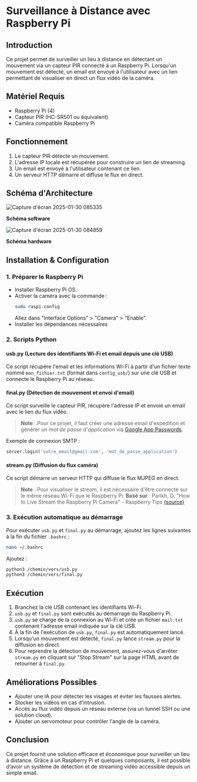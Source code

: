 # Surveillance à Distance avec Raspberry Pi

## Introduction
Ce projet permet de surveiller un lieu à distance en détectant un mouvement via un capteur PIR connecté à un Raspberry Pi. Lorsqu'un mouvement est détecté, un email est envoyé à l'utilisateur avec un lien permettant de visualiser en direct un flux vidéo de la caméra.

## Matériel Requis
- Raspberry Pi (4)
- Capteur PIR (HC-SR501 ou équivalent)
- Caméra compatible Raspberry Pi

## Fonctionnement
1. Le capteur PIR détecte un mouvement.
2. L'adresse IP locale est récupérée pour construire un lien de streaming.
3. Un email est envoyé à l'utilisateur contenant ce lien.
4. Un serveur HTTP démarre et diffuse le flux en direct.

## Schéma d'Architecture

![Capture d'écran 2025-01-30 085335](https://github.com/user-attachments/assets/f6c57d0f-2df1-4bdf-9a00-5d6777244d44)

**Schéma software**

![Capture d'écran 2025-01-30 084859](https://github.com/user-attachments/assets/227eee4e-ef2e-4afe-90e0-122c5ce396d3)

**Schéma hardware**

## Installation & Configuration
### 1. Préparer le Raspberry Pi
- Installer Raspberry Pi OS.
- Activer la caméra avec la commande :
  ```bash
  sudo raspi-config
  ```
  Allez dans "Interface Options" > "Camera" > "Enable".
- Installer les dépendances nécessaires 

### 2. Scripts Python
#### **usb.py** (Lecture des identifiants Wi-Fi et email depuis une clé USB)
Ce script récupère l'email et les informations Wi-Fi à partir d'un fichier texte nommé `mon_fichier.txt` (format dans `config_usb/`) sur une clé USB et connecte le Raspberry Pi au réseau.

#### **final.py** (Détection de mouvement et envoi d'email)
Ce script surveille le capteur PIR, récupère l'adresse IP et envoie un email avec le lien du flux vidéo.
> **Note** : Pour ce projet, il faut créer une adresse email d'expédition et générer un *mot de passe d'application* via [Google App Passwords](https://myaccount.google.com/apppasswords).

Exemple de connexion SMTP :
```python
server.login('votre_email@gmail.com', 'mot_de_passe_application')
```

#### **stream.py** (Diffusion du flux caméra)
Ce script démarre un serveur HTTP qui diffuse le flux MJPEG en direct.
> **Note** : Pour visualiser le stream, il est nécessaire d'être connecté sur le même réseau Wi-Fi que le Raspberry Pi.
> **Basé sur** : Parikh, D. "How to Live Stream the Raspberry Pi Camera" - Raspberry Tips [(source)](https://raspberrytips.com/how-to-live-stream-pi-camera/)

### 3. Exécution automatique au démarrage
Pour exécuter `usb.py` et `final.py` au démarrage, ajoutez les lignes suivantes à la fin du fichier `.bashrc` :

```bash
nano ~/.bashrc
```

Ajoutez :
```bash
python3 /chemin/vers/usb.py 
python3 /chemin/vers/final.py 
```

## Exécution
1. Branchez la clé USB contenant les identifiants Wi-Fi.
2. `usb.py` et `final.py` sont exécutés au démarrage du Raspberry Pi.
3. `usb.py` se charge de la connexion au Wi-Fi et crée un fichier `mail.txt` contenant l'adresse email indiquée sur la clé USB.
4. À la fin de l'exécution de `usb.py`, `final.py` est automatiquement lancé.
5. Lorsqu'un mouvement est détecté, `final.py` lance `stream.py` pour la diffusion en direct.
6. Pour reprendre la détection de mouvement, assurez-vous d'arrêter `stream.py` en cliquant sur "Stop Stream" sur la page HTML avant de retourner à `final.py`.

## Améliorations Possibles
- Ajouter une IA pour détecter les visages et éviter les fausses alertes.
- Stocker les vidéos en cas d'intrusion.
- Accès au flux vidéo depuis un réseau externe (via un tunnel SSH ou une solution cloud).
- Ajouter un servomoteur pour contrôler l'angle de la caméra.

## Conclusion
Ce projet fournit une solution efficace et économique pour surveiller un lieu à distance. Grâce à un Raspberry Pi et quelques composants, il est possible d’avoir un système de détection et de streaming vidéo accessible depuis un simple email.
